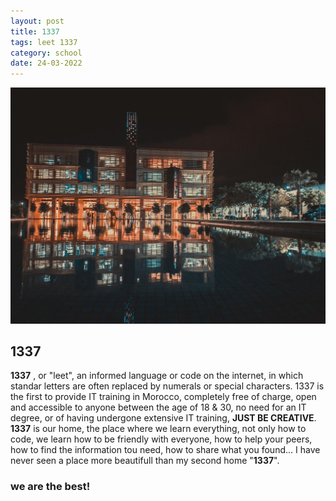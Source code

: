 ```yaml
---
layout: post
title: 1337
tags: leet 1337
category: school
date: 24-03-2022
---
```

![](/1337.jpeg)
## 1337

**1337** , or "leet", an informed language or code on the internet, in which standar letters are often replaced by numerals or special characters.
1337 is the first to provide IT training in Morocco, completely free of charge, open and accessible to anyone between the age of 18 & 30, no need for an IT degree, or of having undergone extensive IT training, **JUST BE CREATIVE**.
**1337** is our home, the place where we learn everything, not only how to code, we learn how to be friendly with everyone, how to help your peers, how to find the information tou need, how to share what you found...
I have never seen a place more beautifull than my second home "**1337**".
### we are the best!